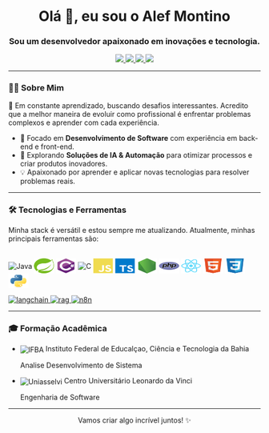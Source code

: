 <div id="header" align="center">
  <h1 align="center">Olá 👋, eu sou o Alef Montino</h1>
  <h3 align="center">Sou um desenvolvedor apaixonado em inovações e tecnologia.</h3>
</div>

<div align="center">
  <a href="https://www.linkedin.com/in/alef-montino-1454842a7/" target="_blank">
    <img src="https://img.shields.io/badge/LinkedIn-0077B5?style=for-the-badge&logo=linkedin&logoColor=white" />
  </a>
  <a href="mailto:alefmontino.p@gmail.com">
    <img src="https://img.shields.io/badge/Gmail-D14836?style=for-the-badge&logo=gmail&logoColor=white" />
  </a>
   <a href="https://discord.gg/fn7WprSFjz" target="_blank">
    <img src="https://img.shields.io/badge/Discord-7289DA?style=for-the-badge&logo=discord&logoColor=white" />
  </a>
  <a href="https://instagram.com/alefmontino" target="_blank">
    <img src="https://img.shields.io/badge/Instagram-E4405F?style=for-the-badge&logo=instagram&logoColor=white" />
  </a>
</div>

---

### 👨‍💻 Sobre Mim

🌱 Em constante aprendizado, buscando desafios interessantes. Acredito que a melhor maneira de evoluir como profissional é enfrentar problemas complexos e aprender com cada experiência.


- 🚀 Focado em **Desenvolvimento de Software** com experiência em back-end e front-end.
- 🤖 Explorando **Soluções de IA & Automação** para otimizar processos e criar produtos inovadores.
- 💡 Apaixonado por aprender e aplicar novas tecnologias para resolver problemas reais.

---

### 🛠️ Tecnologias e Ferramentas

Minha stack é versátil e estou sempre me atualizando. Atualmente, minhas principais ferramentas são:
 <div style="display: inline_block"><br>
<img align="center" alt="Java" height="30" width="40" src="https://cdn.jsdelivr.net/gh/devicons/devicon@latest/icons/java/java-original.svg">
<img align="center" alt="Spring" height="30" width="40" src="https://raw.githubusercontent.com/devicons/devicon/master/icons/spring/spring-original.svg">
<img align="center" alt="Csharp" height="30" width="40" src="https://raw.githubusercontent.com/devicons/devicon/master/icons/csharp/csharp-original.svg">
<img align="center" alt="C" height="30" width="40" src="https://cdn.jsdelivr.net/gh/devicons/devicon@latest/icons/c/c-original.svg">
<img align="center" alt="Js" height="30" width="40" src="https://raw.githubusercontent.com/devicons/devicon/master/icons/javascript/javascript-plain.svg">
<img align="center" alt="TypeScript" height="30" width="40" src="https://raw.githubusercontent.com/devicons/devicon/master/icons/typescript/typescript-original.svg">
<img align="center" alt="Node.js" height="30" width="40" src="https://raw.githubusercontent.com/devicons/devicon/master/icons/nodejs/nodejs-original.svg">
<img align="center" alt="PHP" height="30" width="40" src="https://raw.githubusercontent.com/devicons/devicon/master/icons/php/php-original.svg">
<img align="center" alt="React" height="30" width="40" src="https://raw.githubusercontent.com/devicons/devicon/master/icons/react/react-original.svg">
<img align="center" alt="HTML" height="30" width="40" src="https://raw.githubusercontent.com/devicons/devicon/master/icons/html5/html5-original.svg">
<img align="center" alt="CSS" height="30" width="40" src="https://raw.githubusercontent.com/devicons/devicon/master/icons/css3/css3-original.svg">
<img align="center" alt="Python" height="30" width="40" src="https://raw.githubusercontent.com/devicons/devicon/master/icons/python/python-original.svg">
</p>
<p align="left">
  <a href="https://www.langchain.com/" target="_blank" rel="noreferrer">
    <img src="https://img.shields.io/badge/LangChain-8A2BE2?style=for-the-badge&logo=LangChain&logoColor=white" alt="langchain"/>
  </a>
  <a href="#" target="_blank" rel="noreferrer">
    <img src="https://img.shields.io/badge/RAG-8A2BE2?style=for-the-badge&logoColor=white" alt="rag"/>
  </a>
  <a href="https://n8n.io/" target="_blank" rel="noreferrer">
    <img src="https://img.shields.io/badge/N8N-1A8272?style=for-the-badge&logo=n8n&logoColor=white" alt="n8n"/>
  </a>
</p>

---

### 🎓 Formação Acadêmica

- <img align="center" alt="IFBA" height="30" width="25" src="https://upload.wikimedia.org/wikipedia/commons/thumb/1/15/Logotipo_IFET.svg/500px-Logotipo_IFET.svg.png">    Instituto Federal de Educalçao, Ciência e Tecnologia da Bahia

  Analise Desenvolvimento de Sistema


  
- <img align="center" alt="Uniasselvi" height="30" width="30" src="https://play-lh.googleusercontent.com/lxAibpROnBYS8UdEsiWmEVtBH798TbS3KyKev7KMgdM1YaV349DtjP2L2ckqw3-sPE8=w240-h480-rw">   Centro Universitário Leonardo da Vinci

  Engenharia de Software

---

<div align="center">
  <p>Vamos criar algo incrível juntos! ✨</p>
</div>

